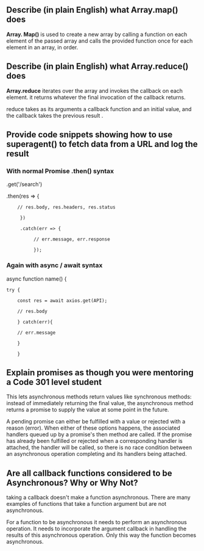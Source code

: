 ## Describe (in plain English) what Array.map() does 

**Array. Map()** is used to create a new array by calling a function on each element of the passed array and  calls the provided function once for each element in an array, in order.


## Describe (in plain English) what Array.reduce() does

**Array.reduce** iterates over the array and invokes the callback on each element. it returns whatever the final invocation of the callback returns.

reduce takes as its arguments a callback function and an initial value, and the callback takes the previous result .

## Provide code snippets showing how to use superagent() to fetch data from a URL and log the result

### With normal Promise .then() syntax


.get('/search')

   .then(res => {

        // res.body, res.headers, res.status

         })

         .catch(err => {

              // err.message, err.response

              });


### Again with async / await syntax


async function name() {

    try {

        const res = await axios.get(API);

        // res.body

        } catch(err){

        // err.message

        }

        }



## Explain promises as though you were mentoring a Code 301 level student

This lets asynchronous methods return values like synchronous methods: instead of immediately returning the final value, the asynchronous method returns a promise to supply the value at some point in the future.


A pending promise can either be fulfilled with a value or rejected with a reason (error). When either of these options happens, the associated handlers queued up by a promise's then method are called. If the promise has already been fulfilled or rejected when 
a corresponding handler is attached, the handler will be called, so there is no race condition between an asynchronous operation completing and its handlers being attached.

## Are all callback functions considered to be Asynchronous? Why or Why Not?

taking a callback doesn't make a function asynchronous. There are many examples of functions that take a function argument but are not asynchronous. 

For a function to be asynchronous it needs to perform an asynchronous operation. It needs to incorporate the argument callback in handling the results of this asynchronous operation. Only this way the function becomes asynchronous.
